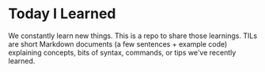 # Today I Learned

We constantly learn new things. This is a repo to share those learnings. TILs are short Markdown documents (a few sentences + example code) explaining concepts, bits of syntax, commands, or tips we've recently learned.
<!-- 
For new TILs, watch this repo or follow `@my-github-account` on Twitter.

If you like this repo, you might also like `my-github-account`'s programming exercises and videos. -->

<!-- License
© 2015 thoughtbot, inc. Distributed under the Creative Commons Attribution License.

Names and logos for thoughtbot are trademarks of thoughtbot, inc. -->

<!-- 
TILの書き方参考
[TIL/action_text.md at master · kazzkey/TIL](https://github.com/kazzkey/TIL/blob/master/Rails/Rails6/action_text.md)

参考
[GithubでTILというリポジトリが流行りつつあるのかもしれない - 生涯未熟](https://syossan.hateblo.jp/entry/2016/02/16/144305)
[Githubのリポジトリ「TIL」を使って小さなアウトプットを習慣化する - Qiita](https://qiita.com/nemui_/items/239335b4ed0c3c797add#:~:text=TIL%E3%81%A8%E3%81%AF,%E3%81%A6%E3%81%84%E3%81%8F%E3%81%A8%E3%81%84%E3%81%86%E3%82%82%E3%81%AE%E3%81%A7%E3%81%99%E3%80%82)
[Githubのリポジトリ「TIL」を作って今日学んだ知識をアウトプットしよう : ビジネスとIT活用に役立つ情報](https://www.asobou.co.jp/blog/web/github-til)
[結局Githubに学習履歴を統一した方が諸々良かった](https://zenn.dev/bun913/articles/study-history-on-github)
[textlintを使っている企業の事例・ルールをまとめてみた](https://zenn.dev/kgsi/articles/a88273d293abe07c5acb)

拡張機能の使い方
Highlight
> [【VS Code＋Markdown】執筆をラクにするオススメ拡張機能10選 - DOT ENGINEER BLOG](https://dotengineerblog.net/vscode-extensions-markdown-writing/#Highlight)
Japanese Word Handler
> [Japanese Word Handler - Visual Studio Marketplace](https://marketplace.visualstudio.com/items?itemName=sgryjp.japanese-word-handler)
Markdown All in One
> [VS CodeでMarkdownを書くために便利な拡張機能Markdown All in One](https://tonari-it.com/vscode-markdonw-all-in-one/#toc7)
Markdown Preview Github Styling
> [Markdown Preview Github Styling - Visual Studio Marketplace](https://marketplace.visualstudio.com/items?itemName=bierner.markdown-preview-github-styles)
> [Markdown editing with Visual Studio Code](https://code.visualstudio.com/Docs/languages/markdown#_markdown-preview)
Markdown Shortcuts
> [Markdown Shortcuts - Visual Studio Marketplace](https://marketplace.visualstudio.com/items?itemName=mdickin.markdown-shortcuts)
Paste Image
> [【VS Code＋Markdown】執筆をラクにするオススメ拡張機能10選 - DOT ENGINEER BLOG](https://dotengineerblog.net/vscode-extensions-markdown-writing/#Paste_Image)
vscode-textlint
[【VS Code＋Markdown】執筆をラクにするオススメ拡張機能10選 - DOT ENGINEER BLOG](https://dotengineerblog.net/vscode-extensions-markdown-writing/#vscode-textlint)
 -->
